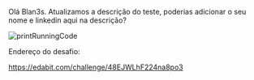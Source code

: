 Olá Blan3s. Atualizamos a descrição do teste, poderias adicionar o seu nome e linkedin aqui na descrição?

![printRunningCode](https://user-images.githubusercontent.com/69480388/160892007-f603dbd0-d45f-4a11-96c6-9d4d8139b152.PNG)


Endereço do desafio:

https://edabit.com/challenge/48EJWLhF224na8po3
